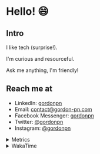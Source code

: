 # Hello! 😄

## Intro

I like tech (surprise!).

I'm curious and resourceful.

Ask me anything, I'm friendly!

## Reach me at

- LinkedIn: [gordonpn](https://www.linkedin.com/in/gordonpn/)
- Email: [contact@gordon-pn.com](mailto:contact@gordon-pn.com)
- Facebook Messenger: [gordonpn](https://www.messenger.com/t/Gordonpn)
- Twitter: [@gordonpn](https://twitter.com/Gordonpn)
- Instagram: [@gordonpn](https://www.instagram.com/gordonpn/)

<details>
  <summary>Metrics</summary>

  <img align="center" src="https://github.com/gordonpn/gordonpn/blob/master/github-metrics.svg" alt="GitHub Metrics">

</details>

<details>
  <summary>WakaTime</summary>

  <!--START_SECTION:waka-->
📊 **This Week I Spent My Time On** 

```text
💬 Programming Languages: 
Java                     18 hrs 36 mins      ███████████████████████░░   92.65 % 
Brazil Dependency Config 37 mins             █░░░░░░░░░░░░░░░░░░░░░░░░   03.10 % 
Makefile                 15 mins             ░░░░░░░░░░░░░░░░░░░░░░░░░   01.33 % 
Shell Script             10 mins             ░░░░░░░░░░░░░░░░░░░░░░░░░   00.89 % 
YAML                     8 mins              ░░░░░░░░░░░░░░░░░░░░░░░░░   00.67 % 

🔥 Editors: 
IntelliJ                 20 hrs 5 mins       █████████████████████████   100.00 % 
```


 Last Updated on 18/12/2023 10:20:55 UTC
<!--END_SECTION:waka-->
</details>
